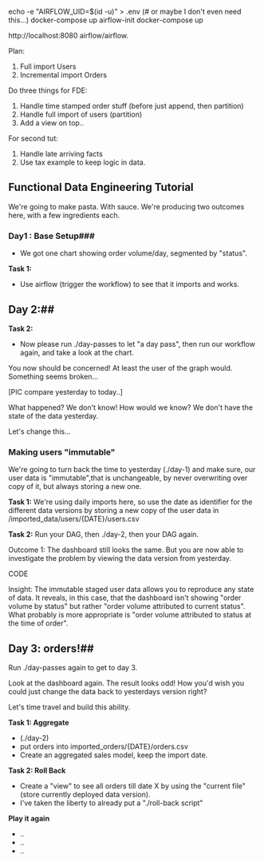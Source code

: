 echo -e "AIRFLOW_UID=$(id -u)" > .env (# or maybe I don't even need this...)
docker-compose up airflow-init
docker-compose up

http://localhost:8080
airflow/airflow.


Plan:
1. Full import Users
2. Incremental import Orders

Do three things for FDE:
1. Handle time stamped order stuff (before just append, then partition)
2. Handle full import of users (partition)
3. Add a view on top..

For second tut:
1. Handle late arriving facts
2. Use tax example to keep logic in data.

## Functional Data Engineering Tutorial
We're going to make pasta. With sauce. We're producing two outcomes here, with a few ingredients each.


### Day1 : Base Setup###

- We got one chart showing order volume/day, segmented by "status".

**Task 1:**
- Use airflow (trigger the workflow) to see that it imports and works.

## Day 2:##
**Task 2:**
- Now please run ./day-passes to let "a day pass", then run our workflow again, and take a look at the chart.

You now should be concerned! At least the user of the graph would. Something seems broken...

[PIC compare yesterday to today..]

What happened? We don't know! How would we know? We don't have the state of the data yesterday.

Let's change this...

### Making users "immutable"
We're going to turn back the time to yesterday (./day-1) and make sure,
our user data is "immutable",that is unchangeable, by never overwriting over copy of it, but always storing a new one.

**Task 1:**
We're using daily imports here, so use the date as identifier for the different data versions by storing a new copy of the user data in
/imported_data/users/{DATE}/users.csv

**Task 2:**
Run your DAG, then ./day-2, then your DAG again.

Outcome 1: The dashboard still looks the same. But you are now able to investigate the problem by viewing the data version from yesterday.

CODE

Insight: The immutable staged user data allows you to reproduce any state of data. It reveals, in this case, that the dashboard isn't showing 
"order volume by status" but rather "order volume attributed to current status". What probably is more appropriate is "order volume attributed
to status at the time of order".

## Day 3: orders!##
Run ./day-passes again to get to day 3. 

Look at the dashboard again. The result looks odd! How you'd wish you could just change the data back to yesterdays version right?

Let's time travel and build this ability.

**Task 1: Aggregate**

 - (./day-2)
 - put orders into imported_orders/{DATE}/orders.csv
 - Create an aggregated sales model, keep the import date.


**Task 2: Roll Back**
 - Create a "view" to see all orders till date X by using the "current file" (store currently deployed data version).
 - I've taken the liberty to already put a "./roll-back script"

 **Play it again**
 - ..
 - ..
 - ..

